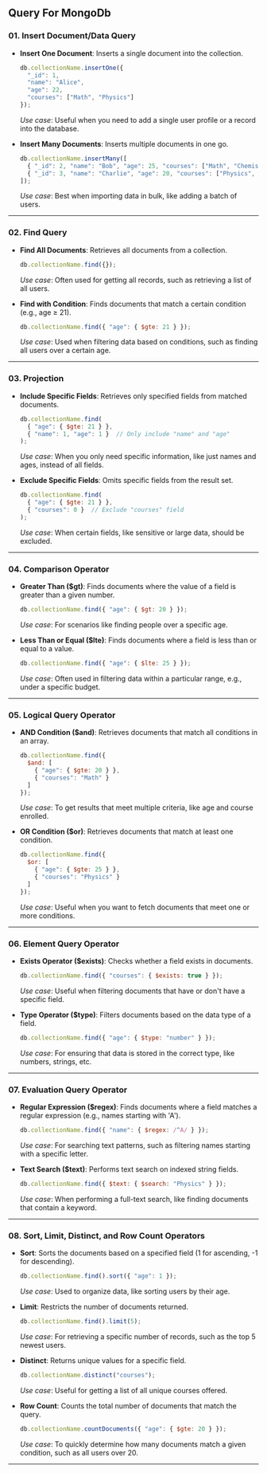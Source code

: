 
## Query For MongoDb

### **01. Insert Document/Data Query**

- **Insert One Document**:
  Inserts a single document into the collection.
  ```js
  db.collectionName.insertOne({
    "_id": 1,
    "name": "Alice",
    "age": 22,
    "courses": ["Math", "Physics"]
  });
  ```
  *Use case*: Useful when you need to add a single user profile or a record into the database.

- **Insert Many Documents**:
  Inserts multiple documents in one go.
  ```js
  db.collectionName.insertMany([
    { "_id": 2, "name": "Bob", "age": 25, "courses": ["Math", "Chemistry"] },
    { "_id": 3, "name": "Charlie", "age": 20, "courses": ["Physics", "Biology"] }
  ]);
  ```
  *Use case*: Best when importing data in bulk, like adding a batch of users.

---

### **02. Find Query**

- **Find All Documents**:
  Retrieves all documents from a collection.
  ```js
  db.collectionName.find({});
  ```
  *Use case*: Often used for getting all records, such as retrieving a list of all users.

- **Find with Condition**:
  Finds documents that match a certain condition (e.g., age ≥ 21).
  ```js
  db.collectionName.find({ "age": { $gte: 21 } });
  ```
  *Use case*: Used when filtering data based on conditions, such as finding all users over a certain age.

---

### **03. Projection**

- **Include Specific Fields**:
  Retrieves only specified fields from matched documents.
  ```js
  db.collectionName.find(
    { "age": { $gte: 21 } },
    { "name": 1, "age": 1 }  // Only include "name" and "age"
  );
  ```
  *Use case*: When you only need specific information, like just names and ages, instead of all fields.

- **Exclude Specific Fields**:
  Omits specific fields from the result set.
  ```js
  db.collectionName.find(
    { "age": { $gte: 21 } },
    { "courses": 0 }  // Exclude "courses" field
  );
  ```
  *Use case*: When certain fields, like sensitive or large data, should be excluded.

---

### **04. Comparison Operator**

- **Greater Than ($gt)**:
  Finds documents where the value of a field is greater than a given number.
  ```js
  db.collectionName.find({ "age": { $gt: 20 } });
  ```
  *Use case*: For scenarios like finding people over a specific age.

- **Less Than or Equal ($lte)**:
  Finds documents where a field is less than or equal to a value.
  ```js
  db.collectionName.find({ "age": { $lte: 25 } });
  ```
  *Use case*: Often used in filtering data within a particular range, e.g., under a specific budget.

---

### **05. Logical Query Operator**

- **AND Condition ($and)**:
  Retrieves documents that match all conditions in an array.
  ```js
  db.collectionName.find({
    $and: [
      { "age": { $gte: 20 } },
      { "courses": "Math" }
    ]
  });
  ```
  *Use case*: To get results that meet multiple criteria, like age and course enrolled.

- **OR Condition ($or)**:
  Retrieves documents that match at least one condition.
  ```js
  db.collectionName.find({
    $or: [
      { "age": { $gte: 25 } },
      { "courses": "Physics" }
    ]
  });
  ```
  *Use case*: Useful when you want to fetch documents that meet one or more conditions.

---

### **06. Element Query Operator**

- **Exists Operator ($exists)**:
  Checks whether a field exists in documents.
  ```js
  db.collectionName.find({ "courses": { $exists: true } });
  ```
  *Use case*: Useful when filtering documents that have or don't have a specific field.

- **Type Operator ($type)**:
  Filters documents based on the data type of a field.
  ```js
  db.collectionName.find({ "age": { $type: "number" } });
  ```
  *Use case*: For ensuring that data is stored in the correct type, like numbers, strings, etc.

---

### **07. Evaluation Query Operator**

- **Regular Expression ($regex)**:
  Finds documents where a field matches a regular expression (e.g., names starting with 'A').
  ```js
  db.collectionName.find({ "name": { $regex: /^A/ } });
  ```
  *Use case*: For searching text patterns, such as filtering names starting with a specific letter.

- **Text Search ($text)**:
  Performs text search on indexed string fields.
  ```js
  db.collectionName.find({ $text: { $search: "Physics" } });
  ```
  *Use case*: When performing a full-text search, like finding documents that contain a keyword.

---

### **08. Sort, Limit, Distinct, and Row Count Operators**

- **Sort**:
  Sorts the documents based on a specified field (1 for ascending, -1 for descending).
  ```js
  db.collectionName.find().sort({ "age": 1 });
  ```
  *Use case*: Used to organize data, like sorting users by their age.

- **Limit**:
  Restricts the number of documents returned.
  ```js
  db.collectionName.find().limit(5);
  ```
  *Use case*: For retrieving a specific number of records, such as the top 5 newest users.

- **Distinct**:
  Returns unique values for a specific field.
  ```js
  db.collectionName.distinct("courses");
  ```
  *Use case*: Useful for getting a list of all unique courses offered.

- **Row Count**:
  Counts the total number of documents that match the query.
  ```js
  db.collectionName.countDocuments({ "age": { $gte: 20 } });
  ```
  *Use case*: To quickly determine how many documents match a given condition, such as all users over 20.

---

